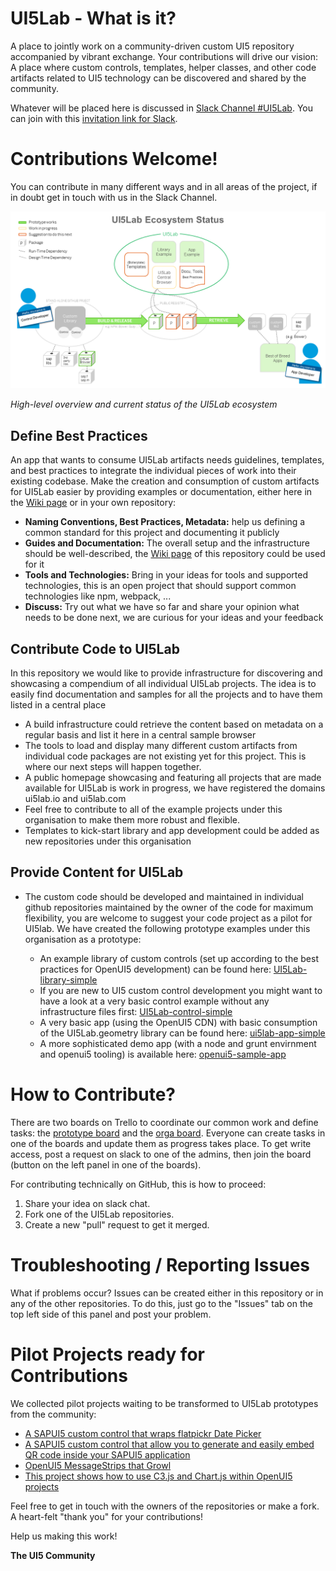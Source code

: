# UI5Lab - What is it?
A place to jointly work on a community-driven custom UI5 repository accompanied by vibrant exchange. 
Your contributions will drive our vision: A place where custom controls, templates, helper classes, and other code artifacts related to UI5 technology can be discovered and shared by the community.

Whatever will be placed here is discussed in [Slack Channel #UI5Lab](https://openui5.slack.com/messages/UI5lab).
You can join with this [invitation link for Slack](http://slackui5invite.herokuapp.com/).

# Contributions Welcome!

You can contribute in many different ways and in all areas of the project, if in doubt get in touch with us in the Slack Channel.

![UI5Lab Ecosystem](UI5LabEcosystem.png)

*High-level overview and current status of the UI5Lab ecosystem*

## Define Best Practices

An app that wants to consume UI5Lab artifacts needs guidelines, templates, and best practices to integrate the individual pieces of work into their existing codebase.
Make the creation and consumption of custom artifacts for UI5Lab easier by providing examples or documentation, either here in the [Wiki page](https://github.com/openui5/UI5Lab/wiki) or in your own repository: 

  * **Naming Conventions, Best Practices, Metadata:** help us defining a common standard for this project and documenting it publicly
  * **Guides and Documentation:** The overall setup and the infrastructure should be well-described, the [Wiki page](https://github.com/openui5/UI5Lab/wiki) of this repository could be used for it
  * **Tools and Technologies:** Bring in your ideas for tools and supported technologies, this is an open project that should support common technologies like npm, webpack, ...
  * **Discuss:** Try out what we have so far and share your opinion what needs to be done next, we are curious for your ideas and your feedback

## Contribute Code to UI5Lab 

In this repository we would like to provide infrastructure for discovering and showcasing a compendium of all individual UI5Lab projects. The idea is to easily find documentation and samples for all the projects and to have them listed in a central place

  * A build infrastructure could retrieve the content based on metadata on a regular basis and list it here in a central sample browser
  * The tools to load and display many different custom artifacts from individual code packages are not existing yet for this project. This is where our next steps will happen together.
  * A public homepage showcasing and featuring all projects that are made available for UI5Lab is work in progress, we have registered the domains ui5lab.io and ui5lab.com
  * Feel free to contribute to all of the example projects under this organisation to make them more robust and flexible.
  * Templates to kick-start library and app development could be added as new repositories under this organisation

## Provide Content for UI5Lab

* The custom code should be developed and maintained in individual github repositories maintained by the owner of the code for maximum flexibility, you are welcome to suggest your code project as a pilot for UI5lab. We have created the following prototype examples under this organisation as a prototype:

  * An example library of custom controls (set up according to the best practices for OpenUI5 development) can be found here:
   [UI5Lab-library-simple](https://github.com/openui5/UI5Lab-library-simple)
  * If you are new to UI5 custom control development you might want to have a look at a very basic control example without any infrastructure files first:
   [UI5Lab-control-simple](https://github.com/openui5/UI5Lab-control-simple)
  * A very basic app (using the OpenUI5 CDN) with basic consumption of the UI5Lab.geometry library can be found here:
   [ui5lab-app-simple](https://github.com/openui5/UI5Lab-app-simple)
  * A more sophisticated demo app (with a node and grunt envirnment and openui5 tooling) is available here:
   [openui5-sample-app](https://github.com/sap/openui5-sample-app)

# How to Contribute?
There are two boards on Trello to coordinate our common work and define tasks: the [prototype board](https://trello.com/b/gFQs9ARW/prototype) and the [orga board](https://trello.com/b/v8thvLem/orga). Everyone can create tasks in one of the boards and update them as progress takes place. To get write access, post a request on slack to one of the admins, then join the board (button on the left panel in one of the boards).

For contributing technically on GitHub, this is how to proceed: 
1. Share your idea on slack chat. 
2. Fork one of the UI5Lab repositories.  
3. Create a new "pull" request to get it merged. 

# Troubleshooting / Reporting Issues
What if problems occur? Issues can be created either in this repository or in any of the other repositories. To do this, just go to the "Issues" tab on the top left side of this panel and post your problem.

# Pilot Projects ready for Contributions
We collected pilot projects waiting to be transformed to UI5Lab prototypes from the community:
* [A SAPUI5 custom control that wraps flatpickr Date Picker](https://github.com/StErMi/openui5-flatpickr)
* [A SAPUI5 custom control that allow you to generate and easily embed QR code inside your SAPUI5 application](https://github.com/StErMi/openui5-qrcode)
* [OpenUI5 MessageStrips that Growl](https://github.com/jasper07/StripToastr)
* [This project shows how to use C3.js and Chart.js within OpenUI5 projects](https://github.com/SAP/openui5-charting-custom-controls)

Feel free to get in touch with the owners of the repositories or make a fork. 
A heart-felt "thank you" for your contributions!

Help us making this work!

**The UI5 Community**

